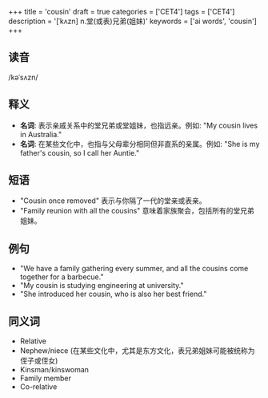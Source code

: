 +++
title = 'cousin'
draft = true
categories = ['CET4']
tags = ['CET4']
description = '[ˈkʌzn] n.堂(或表)兄弟(姐妹)'
keywords = ['ai words', 'cousin']
+++

## 读音
/kəˈsʌzn/

## 释义
- **名词**: 表示亲戚关系中的堂兄弟或堂姐妹，也指远亲。例如: "My cousin lives in Australia."
- **名词**: 在某些文化中，也指与父母辈分相同但非直系的亲属。例如: "She is my father's cousin, so I call her Auntie."

## 短语
- "Cousin once removed" 表示与你隔了一代的堂亲或表亲。
- "Family reunion with all the cousins" 意味着家族聚会，包括所有的堂兄弟姐妹。

## 例句
- "We have a family gathering every summer, and all the cousins come together for a barbecue."
- "My cousin is studying engineering at university."
- "She introduced her cousin, who is also her best friend."

## 同义词
- Relative
- Nephew/niece (在某些文化中，尤其是东方文化，表兄弟姐妹可能被统称为侄子或侄女)
- Kinsman/kinswoman
- Family member
- Co-relative
